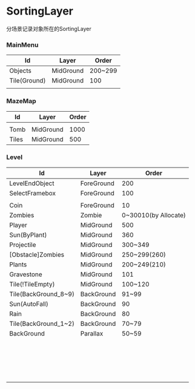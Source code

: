 # SortingLayer

分场景记录对象所在的SortingLayer

### MainMenu

| Id           | Layer     | Order   |
| ------------ | --------- | ------- |
| Objects      | MidGround | 200~299 |
| Tile(Ground) | MidGround | 100     |
|              |           |         |



### MazeMap

| Id    | Layer     | Order |
| ----- | --------- | ----- |
|       |           |       |
| Tomb  | MidGround | 1000  |
| Tiles | MidGround | 500   |

### Level


| Id                   | Layer      | Order                |
| -------------------- | ---------- | -------------------- |
| LevelEndObject       | ForeGround | 200                  |
| SelectFramebox       | ForeGround | 100                  |
|                      |            |                      |
| Coin                 | ForeGround | 10                   |
| Zombies              | Zombie     | 0~30010(by Allocate) |
| Player               | MidGround  | 500                  |
| Sun(ByPlant)         | MidGround  | 360                  |
| Projectile           | MidGround  | 300~349              |
| [Obstacle]Zombies    | MidGround  | 250~299(260)         |
| Plants               | MidGround  | 200~249(210)         |
| Gravestone           | MidGround  | 101                  |
| Tile(!TileEmpty)     | MidGround  | 100~120              |
| Tile(BackGround_8~9) | BackGround | 91~99                |
| Sun(AutoFall)        | BackGround | 90                   |
| Rain                 | BackGround | 80                   |
| Tile(BackGround_1~2) | BackGround | 70~79                |
| BackGround           | Parallax   | 50~59                |
|                      |            |                      |
|                      |            |                      |
|                      |            |                      |
|                      |            |                      |
|                      |            |                      |
|                      |            |                      |
|                      |            |                      |
|                      |            |                      |
|                      |            |                      |
|                      |            |                      |
|                      |            |                      |
|                      |            |                      |
|                      |            |                      |
|                      |            |                      |
|                      |            |                      |
|                      |            |                      |
|                      |            |                      |
|                      |            |                      |
|                      |            |                      |


